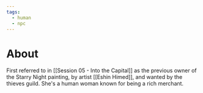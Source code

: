 ```yaml
---
tags:
  - human
  - npc
---
```

# About
First referred to in [[Session 05 - Into the Capital]] as the previous owner of the Starry Night painting, by artist [[Eshin Himed]], and wanted by the thieves guild. She's a human woman known for being a rich merchant.